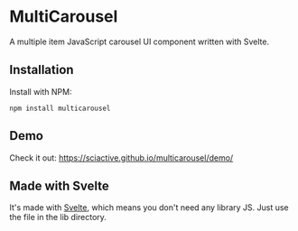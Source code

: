 # MultiCarousel
A multiple item JavaScript carousel UI component written with Svelte.

## Installation
Install with NPM:

    npm install multicarousel

## Demo
Check it out: https://sciactive.github.io/multicarousel/demo/

## Made with Svelte
It's made with [Svelte](https://svelte.technology/), which means you don't need any library JS. Just use the file in the lib directory.
